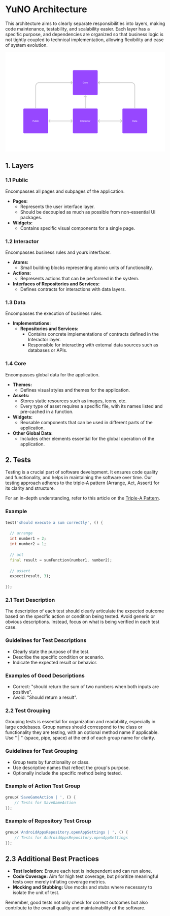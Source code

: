 # YuNO Architecture

This architecture aims to clearly separate responsibilities into layers, making code maintenance, testability, and scalability easier. Each layer has a specific purpose, and dependencies are organized so that business logic is not tightly coupled to technical implementation, allowing flexibility and ease of system evolution.

<img src="assets/images/YuNO-Arch.png" width="512" alt="Achitecture diagram"/>

## 1. Layers

### 1.1 Public

Encompasses all pages and subpages of the application.

- **Pages:**
  - Represents the user interface layer.
  - Should be decoupled as much as possible from non-essential UI packages.
- **Widgets:**
  - Contains specific visual components for a single page.

### 1.2 Interactor

Encompasses business rules and yours interfacer.

- **Atoms:**
  - Small building blocks representing atomic units of functionality.
- **Actions:**
  - Represents actions that can be performed in the system.
- **Interfaces of Repositories and Services:**
  - Defines contracts for interactions with data layers.

### 1.3 Data

Encompasses the execution of business rules.

- **Implementations:**
  - **Repositories and Services:**
    - Contains concrete implementations of contracts defined in the Interactor layer.
    - Responsible for interacting with external data sources such as databases or APIs.

### 1.4 Core

Encompasses global data for the application.

- **Themes:**
  - Defines visual styles and themes for the application.
- **Assets:**
  - Stores static resources such as images, icons, etc.
  - Every type of asset requires a specific file, with its names listed and pre-cached in a function.
- **Widgets:**
  - Reusable components that can be used in different parts of the application.
- **Other Global Data:**
  - Includes other elements essential for the global operation of the application.

## 2. Tests

Testing is a crucial part of software development. It ensures code quality and functionality, and helps in maintaining the software over time. Our testing approach adheres to the triple-A pattern (Arrange, Act, Assert) for its clarity and structure.

For an in-depth understanding, refer to this article on the [Triple-A Pattern](https://medium.com/@pjbgf/title-testing-code-ocd-and-the-aaa-pattern-df453975ab80).

### Example

```dart
test('should execute a sum correctly', () {

  // arrange
  int number1 = 2;
  int number2 = 1;

  // act
  final result = sumFunction(number1, number2);

  // assert
  expect(result, 3);

});
```

### 2.1 Test Description

The description of each test should clearly articulate the expected outcome based on the specific action or condition being tested. Avoid generic or obvious descriptions. Instead, focus on what is being verified in each test case.

### Guidelines for Test Descriptions

- Clearly state the purpose of the test.
- Describe the specific condition or scenario.
- Indicate the expected result or behavior.

### Examples of Good Descriptions

- Correct: "should return the sum of two numbers when both inputs are positive".
- Avoid: "Should return a result".

### 2.2 Test Grouping

Grouping tests is essential for organization and readability, especially in large codebases. Group names should correspond to the class or functionality they are testing, with an optional method name if applicable. Use " | " (space, pipe, space) at the end of each group name for clarity.

### Guidelines for Test Grouping

- Group tests by functionality or class.
- Use descriptive names that reflect the group's purpose.
- Optionally include the specific method being tested.

### Example of Action Test Group

```dart
group('SaveGameAction | ', () {
    // Tests for SaveGameAction
});
```

### Example of Repository Test Group

```dart
group('AndroidAppsRepository.openAppSettings | ', () {
    // Tests for AndroidAppsRepository.openAppSettings
});
```

## 2.3 Additional Best Practices

- **Test Isolation:** Ensure each test is independent and can run alone.
- **Code Coverage:** Aim for high test coverage, but prioritize meaningful tests over merely inflating coverage metrics.
- **Mocking and Stubbing:** Use mocks and stubs where necessary to isolate the unit of test.

Remember, good tests not only check for correct outcomes but also contribute to the overall quality and maintainability of the software.
